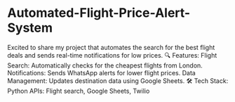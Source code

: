 # Automated-Flight-Price-Alert-System
Excited to share my project that automates the search for the best flight deals and sends real-time notifications for low prices.
🔍 Features:
    Flight Search: Automatically checks for the cheapest flights from London.
    Notifications: Sends WhatsApp alerts for lower flight prices.
    Data Management: Updates destination data using Google Sheets.
🛠️ Tech Stack:
    Python
    APIs: Flight search, Google Sheets, Twilio
